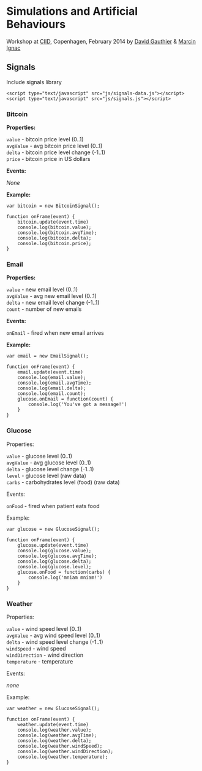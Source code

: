 Simulations and Artificial Behaviours
=====================================

Workshop at [CIID](http://ciid.dk), Copenhagen, February 2014 by [David Gauthier](http://gauthiier.info) & [Marcin Ignac](http://marcinignac.com)


## Signals

Include signals library

	<script type="text/javascript" src="js/signals-data.js"></script>
	<script type="text/javascript" src="js/signals.js"></script>

### Bitcoin
	
**Properties:**

`value` - bitcoin price level (0..1)  
`avgValue` - avg bitcoin price level (0..1)  
`delta` - bitcoin price level change (-1..1)  
`price` - bitcoin price in US dollars

**Events:**

*None*


**Example:**

	var bitcoin = new BitcoinSignal();
		
	function onFrame(event) {
		bitcoin.update(event.time)
		console.log(bitcoin.value);
		console.log(bitcoin.avgTime);
		console.log(bitcoin.delta);
		console.log(bitcoin.price);
	}
	
### Email
	
**Properties:**

`value` - new email level (0..1)  
`avgValue` - avg new email level (0..1)  
`delta` - new email level change (-1..1)  
`count` - number of new emails

**Events:**

`onEmail` - fired when new email arrives


**Example:**

	var email = new EmailSignal();
		
	function onFrame(event) {
		email.update(event.time)
		console.log(email.value);
		console.log(email.avgTime);
		console.log(email.delta);
		console.log(email.count);
		glucose.onEmail = function(count) {
			console.log('You've got a message!')
		}
	}

### Glucose
	
Properties:

`value` - glucose level (0..1)  
`avgValue` - avg glucose level (0..1)   
`delta` - glucose level change (-1..1)    
`level` - glucose level (raw data)  
`carbs` - carbohydrates level (food) (raw data)

Events:

`onFood` - fired when patient eats food

Example:


	var glucose = new GlucoseSignal();
	
	function onFrame(event) {
		glucose.update(event.time)
		console.log(glucose.value);
		console.log(glucose.avgTime);
		console.log(glucose.delta);
		console.log(glucose.level);
		glucose.onFood = function(carbs) {
			console.log('mniam mniam!')
		}
	}

### Weather

Properties:

`value` - wind speed level (0..1)  
`avgValue` - avg wind speed level (0..1)   
`delta` - wind speed level change (-1..1)    
`windSpeed` - wind speed  
`windDirection` - wind direction  
`temperature` - temperature  

Events:

*none*

Example:


	var weather = new GlucoseSignal();
	
	function onFrame(event) {
		weather.update(event.time)
		console.log(weather.value);
		console.log(weather.avgTime);
		console.log(weather.delta);
		console.log(weather.windSpeed);
		console.log(weather.windDirection);
		console.log(weather.temperature);
	}


